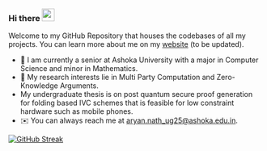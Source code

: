 ### Hi there <img src="https://media.giphy.com/media/hvRJCLFzcasrR4ia7z/giphy.gif" width="25px">

<!--
**niranjanrajesh02/niranjanrajesh02** is a ✨ _special_ ✨ repository because its `README.md` (this file) appears on your GitHub profile.

Here are some ideas to get you started:

- 🔭 I’m currently working on ...
- 🌱 I’m currently learning ...
- 👯 I’m looking to collaborate on ...
- 🤔 I’m looking for help with ...
- 💬 Ask me about ...
- 📫 How to reach me: ...
- 😄 Pronouns: ...
- ⚡ Fun fact: ...
-->

Welcome to my GitHub Repository that houses the codebases of all my projects. You can learn more about me on my [website](https://natharyan.github.io/) (to be updated).

- 🏫 I am currently a senior at Ashoka University with a major in Computer Science and minor in Mathematics.
- 🔭 My research interests lie in Multi Party Computation and Zero-Knowledge Arguments.
- My undergraduate thesis is on post quantum secure proof generation for folding based IVC schemes that is feasible for low constraint hardware such as mobile phones.
- ✉️ You can always reach me at <aryan.nath_ug25@ashoka.edu.in>.

[![GitHub Streak](https://github-readme-streak-stats.herokuapp.com?user=natharyan&theme=dark&border_radius=5&date_format=M%20j%5B%2C%20Y%5D)](https://git.io/streak-stats)

